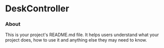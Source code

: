 DeskController
==============

### About

This is your project's README.md file. It helps users understand what your
project does, how to use it and anything else they may need to know.